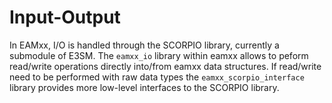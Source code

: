 # Input-Output

In EAMxx, I/O is handled through the SCORPIO library, currently a submodule of E3SM.
The `eamxx_io` library within eamxx allows to peform read/write operations directly
into/from eamxx data structures. If read/write need to be performed with raw data types
the `eamxx_scorpio_interface` library provides more low-level interfaces to the
SCORPIO library.
